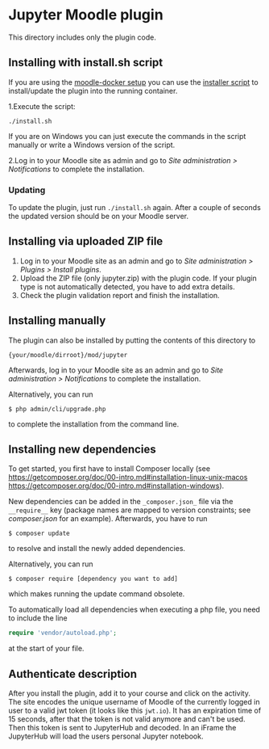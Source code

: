 # Jupyter Moodle plugin #

This directory includes only the plugin code.

## Installing with install.sh script ##

If you are using the [moodle-docker setup](../moodle_docker/README.md) you can use the [installer script](install.sh)
to install/update the plugin into the running container.

1.Execute the script:
```shell
./install.sh
```  
If you are on Windows you can just execute the commands in the script manually or write a Windows version of the script.

2.Log in to your Moodle site as admin and go to _Site administration >
Notifications_ to complete the installation.

### Updating
To update the plugin, just run `./install.sh` again. After a couple of seconds the updated version should be on your Moodle server.

## Installing via uploaded ZIP file ##

1. Log in to your Moodle site as an admin and go to _Site administration >
   Plugins > Install plugins_.
2. Upload the ZIP file (only jupyter.zip) with the plugin code. If your plugin type is not automatically detected, you have to add
   extra details.
3. Check the plugin validation report and finish the installation.

## Installing manually ##

The plugin can also be installed by putting the contents of this directory to

    {your/moodle/dirroot}/mod/jupyter

Afterwards, log in to your Moodle site as an admin and go to _Site administration >
Notifications_ to complete the installation.

Alternatively, you can run

    $ php admin/cli/upgrade.php

to complete the installation from the command line.

## Installing new dependencies ##

To get started, you first have to install Composer locally (see https://getcomposer.org/doc/00-intro.md#installation-linux-unix-macos
https://getcomposer.org/doc/00-intro.md#installation-windows).

New dependencies can be added in the `_composer.json_` file via the `__require__` key (package names are mapped to version constraints; see _composer.json_ for an example). Afterwards, you have to run
```shell
$ composer update
```
to resolve and install the newly added dependencies.

Alternatively, you can run
```shell
$ composer require [dependency you want to add]
```
which makes running the update command obsolete.

To automatically load all dependencies when executing a php file, you need to include the line
```php
require 'vendor/autoload.php';
```
at the start of your file.

## Authenticate description ##

After you install the plugin, add it to your course and click on the activity.
The site encodes the unique username of Moodle of the currently logged in user to a valid jwt token (it looks like this `jwt.io`).
It has an expiration time of 15 seconds, after that the token is not valid anymore and can't be used.
Then this token is sent to JupyterHub and decoded.
In an iFrame the JupyterHub will load the users personal Jupyter notebook.
